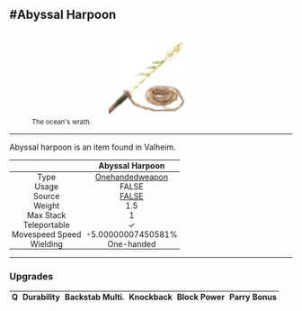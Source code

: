 <meta property="og:title" content="Abyssal Harpoon - MoreValheim" /><meta property="og:type" content="website" /><meta property="og:image" content="/assets/abyssal_harpoon.png" /><meta property="og:description" content="Abyssal Harpoon is an item found in Valheim." /><meta name="theme-color" content="#546D78"><meta name="twitter:card" content="summary_large_image">
#Abyssal Harpoon
-------------
<style>img {width:20px;}.tb {width:150px;display: block;margin-left: auto;margin-right: auto;}</style>

<style>.md-typeset table:not([class]) th:not([align]) {min-width:unset!important;}</style>
<style>td{padding:0em 0.3em!important;text-align:center!important;border-left:.05rem solid var(--md-default-fg-color--lightest)}</style>

<style>th{padding:0.1em 0.3em!important;text-align:center!important;font-weight:bold}</style>

<style>pre{text-align:right!important}</style>
<style>table tr td:first-child {border-left: 0;};</style>

<figure><img src="/assets/abyssal_harpoon.png" class="tb" /><figcaption><small>The ocean's wrath.</small></figcaption></figure>

-------------

Abyssal harpoon is an item found in Valheim.

|        | Abyssal Harpoon              |
| ----------- | ------------------------------------ |
| Type | [Onehandedweapon](../../types/onehandedweapon)
| Usage | FALSE<br>
| Source | [FALSE](../../items/false)
| Weight | 1.5 |
| Max Stack | 1 |
| Teleportable | ✓
| Movespeed Speed | -5.00000007450581%
| Wielding | One-handed


-------------

### Upgrades
| Q | Durability | Backstab Multi. | Knockback | Block Power | Parry Bonus
| - | - | - | - | - | - 
